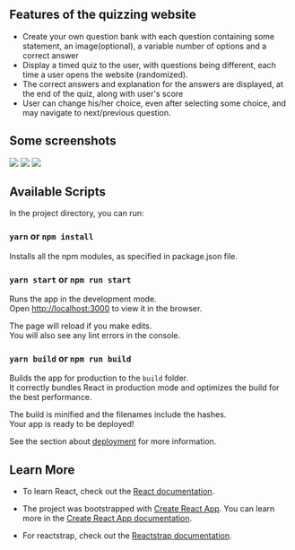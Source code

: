 ## Features of the quizzing website
- Create your own question bank with each question containing some statement, an image(optional), a variable number of options and a correct answer
- Display a timed quiz to the user, with questions being different, each time a user opens the website (randomized).
- The correct answers and explanation for the answers are displayed, at the end of the quiz, along with user's score
- User can change his/her choice, even after selecting some choice, and may navigate to next/previous question.

## Some screenshots
![](https://quizzing.s3.ap-south-1.amazonaws.com/acm1.png)
![](https://quizzing.s3.ap-south-1.amazonaws.com/acm2.png)
![](https://quizzing.s3.ap-south-1.amazonaws.com/acm3.png)

## Available Scripts

In the project directory, you can run:

### `yarn` or `npm install`

Installs all the npm modules, as specified in package.json file.

### `yarn start` or `npm run start`

Runs the app in the development mode.<br />
Open [http://localhost:3000](http://localhost:3000) to view it in the browser.

The page will reload if you make edits.<br />
You will also see any lint errors in the console.

### `yarn build` or `npm run build`

Builds the app for production to the `build` folder.<br />
It correctly bundles React in production mode and optimizes the build for the best performance.

The build is minified and the filenames include the hashes.<br />
Your app is ready to be deployed!

See the section about [deployment](https://facebook.github.io/create-react-app/docs/deployment) for more information.

## Learn More

- To learn React, check out the [React documentation](https://reactjs.org/).

- The project was bootstrapped with [Create React App](https://github.com/facebook/create-react-app). You can learn more in the [Create React App documentation](https://facebook.github.io/create-react-app/docs/getting-started).

- For reactstrap, check out the [Reactstrap documentation](http://reactstrap.github.io/components).